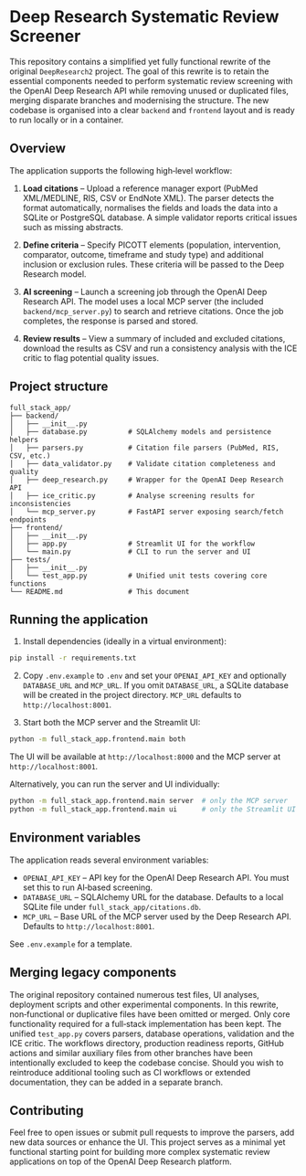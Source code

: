 # Deep Research Systematic Review Screener

This repository contains a simplified yet fully functional rewrite of
the original `DeepResearch2` project.  The goal of this rewrite is to
retain the essential components needed to perform systematic review
screening with the OpenAI Deep Research API while removing unused or
duplicated files, merging disparate branches and modernising the
structure.  The new codebase is organised into a clear `backend` and
`frontend` layout and is ready to run locally or in a container.

## Overview

The application supports the following high‑level workflow:

1. **Load citations** – Upload a reference manager export (PubMed
   XML/MEDLINE, RIS, CSV or EndNote XML).  The parser detects the
   format automatically, normalises the fields and loads the data
   into a SQLite or PostgreSQL database.  A simple validator reports
   critical issues such as missing abstracts.

2. **Define criteria** – Specify PICOTT elements (population,
   intervention, comparator, outcome, timeframe and study type) and
   additional inclusion or exclusion rules.  These criteria will be
   passed to the Deep Research model.

3. **AI screening** – Launch a screening job through the OpenAI
   Deep Research API.  The model uses a local MCP server (the
   included `backend/mcp_server.py`) to search and retrieve
   citations.  Once the job completes, the response is parsed and
   stored.

4. **Review results** – View a summary of included and excluded
   citations, download the results as CSV and run a consistency
   analysis with the ICE critic to flag potential quality issues.

## Project structure

```
full_stack_app/
├── backend/
│   ├── __init__.py
│   ├── database.py          # SQLAlchemy models and persistence helpers
│   ├── parsers.py           # Citation file parsers (PubMed, RIS, CSV, etc.)
│   ├── data_validator.py    # Validate citation completeness and quality
│   ├── deep_research.py     # Wrapper for the OpenAI Deep Research API
│   ├── ice_critic.py        # Analyse screening results for inconsistencies
│   └── mcp_server.py        # FastAPI server exposing search/fetch endpoints
├── frontend/
│   ├── __init__.py
│   ├── app.py               # Streamlit UI for the workflow
│   └── main.py              # CLI to run the server and UI
├── tests/
│   ├── __init__.py
│   └── test_app.py          # Unified unit tests covering core functions
└── README.md                # This document
```

## Running the application

1. Install dependencies (ideally in a virtual environment):

```bash
pip install -r requirements.txt
```

2. Copy `.env.example` to `.env` and set your `OPENAI_API_KEY` and
   optionally `DATABASE_URL` and `MCP_URL`.  If you omit
   `DATABASE_URL`, a SQLite database will be created in the project
   directory.  `MCP_URL` defaults to `http://localhost:8001`.

3. Start both the MCP server and the Streamlit UI:

```bash
python -m full_stack_app.frontend.main both
```

The UI will be available at `http://localhost:8000` and the MCP
server at `http://localhost:8001`.

Alternatively, you can run the server and UI individually:

```bash
python -m full_stack_app.frontend.main server  # only the MCP server
python -m full_stack_app.frontend.main ui      # only the Streamlit UI
```

## Environment variables

The application reads several environment variables:

- `OPENAI_API_KEY` – API key for the OpenAI Deep Research API.  You must
  set this to run AI‑based screening.
- `DATABASE_URL` – SQLAlchemy URL for the database.  Defaults to a
  local SQLite file under `full_stack_app/citations.db`.
- `MCP_URL` – Base URL of the MCP server used by the Deep Research
  API.  Defaults to `http://localhost:8001`.

See `.env.example` for a template.

## Merging legacy components

The original repository contained numerous test files, UI analyses,
deployment scripts and other experimental components.  In this
rewrite, non‑functional or duplicative files have been omitted or
merged.  Only core functionality required for a full‑stack
implementation has been kept.  The unified `test_app.py` covers
parsers, database operations, validation and the ICE critic.  The
workflows directory, production readiness reports, GitHub actions and
similar auxiliary files from other branches have been intentionally
excluded to keep the codebase concise.  Should you wish to
reintroduce additional tooling such as CI workflows or extended
documentation, they can be added in a separate branch.

## Contributing

Feel free to open issues or submit pull requests to improve the
parsers, add new data sources or enhance the UI.  This project
serves as a minimal yet functional starting point for building more
complex systematic review applications on top of the OpenAI Deep
Research platform.
